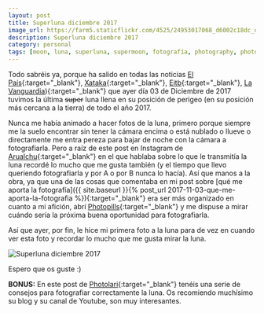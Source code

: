 ```yaml
---
layout: post
title: Superluna diciembre 2017
image_url: https://farm5.staticflickr.com/4525/24953017068_d6002c18dc_o.jpg
description: Superluna diciembre 2017
category: personal
tags: [moon, luna, superluna, supermoon, fotografía, photography, photo]
---
```


Todo sabréis ya, porque ha salido en todas las noticias [El País](https://elpais.com/elpais/2017/12/03/ciencia/1512287491_749350.html){:target="_blank"}, [Xataka](https://www.xataka.com/espacio/hoy-tendremos-la-unica-superluna-de-2017-estos-son-los-consejos-para-disfrutarla){:target="_blank"}, [Eitb](http://www.eitb.eus/es/noticias/sociedad/detalle/5199965/unica-superluna-diciembre-2017-luna-llena-se-vera-domingo-3-1648/){:target="_blank"}, [La Vanguardia](http://www.lavanguardia.com/vida/20171203/433391116830/superluna-esta-noche.html)){:target="_blank"} que ayer día 03 de Diciembre de 2017 tuvimos la última ~~super~~ luna llena en su posición de perigeo (en su posición más cercana a la tierra) de todo el año 2017.

Nunca me había animado a hacer fotos de la luna, primero porque siempre me la suelo encontrar sin tener la cámara encima o está nublado o llueve o directamente me entra pereza para bajar de noche con la cámara a fotografiarla. Pero a raíz de este post en Instagram de [Arualchu](https://www.instagram.com/p/BbMB7VdBUXz/){:target="_blank"} en el que hablaba sobre lo que le transmitía la luna recordé lo mucho que me gusta también (y el tiempo que llevo queriendo fotografiarla y por A o por B nunca lo hacía). Así que manos a la obra, ya que una de las cosas que comentaba en mi post sobre [qué me aporta la fotografía]({{ site.baseurl }}{% post_url 2017-11-03-que-me-aporta-la-fotografia %}){:target="_blank"} era ser más organizado en cuanto a mi afición, abrí [Photopills](https://www.photopills.com/es){:target="_blank"} y me dispuse a mirar cuándo sería la próxima buena oportunidad para fotografiarla.

Así que ayer, por fin, le hice mi primera foto a la luna para de vez en cuando ver esta foto y recordar lo mucho que me gusta mirar la luna.

<img src="https://farm5.staticflickr.com/4517/27039137369_9a1877ef26_b.jpg" alt="Superluna diciembre 2017" class="img-fluid">

Espero que os guste :)

__BONUS:__  En este post de [Photolari](http://www.photolari.com/como-fotografiar-la-superluna-de-esta-noche-algunos-videos-y-consejos-para-inspirarse/){:target="_blank"} tenéis una serie de consejos para fotografiar correctamente la luna. Os recomiendo muchísimo su blog y su canal de Youtube, son muy interesantes.


